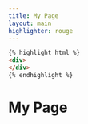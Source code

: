 ```yaml
---
title: My Page
layout: main
highlighter: rouge
---
```

```html
{% highlight html %}
<div>
</div>
{% endhighlight %}
```
# My Page
